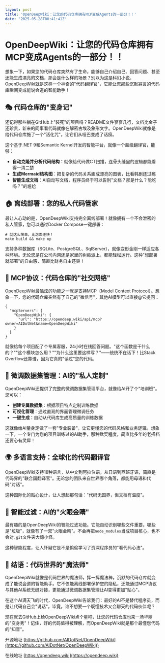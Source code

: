 ```yaml
---
layout: post
title: 'OpenDeepWiki：让您的代码仓库拥有MCP变成Agents的一部分！！'
date: "2025-05-28T00:41:41Z"
---
```

OpenDeepWiki：让您的代码仓库拥有MCP变成Agents的一部分！！
=======================================

想象一下，如果您的代码仓库突然有了生命，能够自己介绍自己、回答问题、甚至还能生成漂亮的文档，那会是什么样的场景？别以为这是科幻小说，OpenDeepWiki就是这样一个神奇的"代码翻译官"，它能让您那些沉默寡言的代码库瞬间变成能说会道的智能助手！

🎭 代码仓库的"变身记"
-------------

还记得那些躺在GitHub上"装死"的项目吗？README文件寥寥几行，文档比金子还珍贵，新来的同事看代码就像在解密古埃及象形文字。OpenDeepWiki就像是给代码仓库施了一个"活化咒"，让它们从哑巴变成了话痨。

这个基于.NET 9和Semantic Kernel开发的智能平台，就像一个超级翻译官，能够：

*   **自动克隆并分析代码结构**：就像给代码做CT扫描，连骨头缝里的逻辑都能看得一清二楚
*   **生成Mermaid结构图**：把复杂的代码关系画成漂亮的图表，比看韩剧还过瘾
*   **智能生成文档**：AI自动写文档，程序员终于可以告别"文档？那是什么？能吃吗？"的尴尬

🏠 离线部署：您的私人代码管家
----------------

最让人心动的是，OpenDeepWiki支持完全离线部署！就像拥有一个不会泄密的私人管家，您可以通过Docker Compose一键部署：

    # 就这么简单，比泡面还快！
    make build && make up
    

支持多种数据库（SQLite、PostgreSQL、SqlServer），就像变形金刚一样适应各种环境。无论您是在公司内网还是家里的树莓派上，都能轻松运行。这种"想部署就部署"的自由感，简直比财务自由还爽！

🎯 MCP协议：代码仓库的"社交网络"
--------------------

OpenDeepWiki最酷炫的功能之一就是支持MCP（Model Context Protocol）。想象一下，您的代码仓库突然有了自己的"微信号"，其他AI模型可以直接@它提问：

    {
      "mcpServers": {
        "OpenDeepWiki": {
          "url": "https://opendeep.wiki/api/mcp?owner=AIDotNet&name=OpenDeepWiki"
        }
      }
    }
    

就像给每个项目配了个专属客服，24小时在线回答问题。"这个函数是干什么的？""这个模块怎么用？""为什么这里要这样写？"——统统不在话下！比Stack Overflow还靠谱，因为它真的"读过"您的代码。

🧠 微调数据集管理：AI的"私人定制"
--------------------

OpenDeepWiki还提供了完整的微调数据集管理平台，就像给AI开了个"培训班"。您可以：

*   **创建专属数据集**：根据项目特点定制训练数据
*   **可视化管理**：通过直观的界面管理微调任务
*   **一键生成**：自动从代码库生成高质量的训练数据

这就像给AI量身定做了一套"专业装备"，让它更懂您的代码风格和业务逻辑。想象一下，一个专门为您的项目训练过的AI助手，那种默契程度，简直比多年的老搭档还要心有灵犀！

🌍 多语言支持：全球化的代码翻译官
------------------

OpenDeepWiki支持18种语言，从中文到阿拉伯语，从日语到西班牙语，简直是代码界的"联合国翻译官"。无论您的团队来自世界哪个角落，都能用母语和代码"对话"。

这种国际化的贴心设计，让人想起那句话："代码无国界，但文档有温度"。

🚀 智能过滤：AI的"火眼金睛"
-----------------

最有趣的是OpenDeepWiki的智能过滤功能。它能自动识别哪些文件重要，哪些是"垃圾"，就像有了一双"火眼金睛"。不会再把`node_modules`当成项目核心，也不会对`.git`文件夹大惊小怪。

这种智能程度，让人怀疑它是不是偷偷学习了资深程序员的"看代码心法"。

🎪 结语：代码世界的"魔法师"
----------------

OpenDeepWiki就像是代码世界的魔法师，挥一挥魔法棒，沉默的代码仓库就变成了能说会道的智能助手。它不仅能离线部署保护您的隐私，还能通过MCP协议与其他AI系统无缝对接，更能通过微调数据集管理让AI变得更加"贴心"。

在这个AI满天飞的时代，OpenDeepWiki告诉我们：最好的AI不是替代程序员，而是让代码自己会"说话"。毕竟，谁不想要一个既懂技术又会聊天的代码伙伴呢？

现在就去GitHub上给OpenDeepWiki点个星吧，让您的代码仓库也来一场华丽的"变身秀"！记住，好的代码值得被理解，而OpenDeepWiki就是那个最懂您代码的"知音"。

开源地址 [https://github.com/AIDotNet/OpenDeepWiki](https://github.com/AIDotNet/OpenDeepWiki))

在线地址 [https://opendeep.wiki](https://opendeep.wiki)